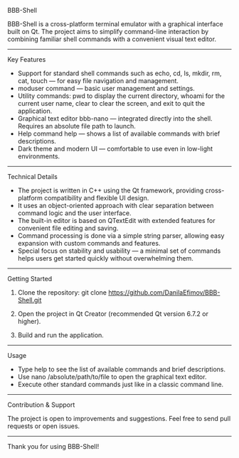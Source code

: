 BBB-Shell

BBB-Shell is a cross-platform terminal emulator with a graphical interface built on Qt. The project aims to simplify command-line interaction by combining familiar shell commands with a convenient visual text editor.

---

Key Features

- Support for standard shell commands such as echo, cd, ls, mkdir, rm, cat, touch — for easy file navigation and management.
- moduser command — basic user management and settings.
- Utility commands: pwd to display the current directory, whoami for the current user name, clear to clear the screen, and exit to quit the application.
- Graphical text editor bbb-nano — integrated directly into the shell. Requires an absolute file path to launch.
- Help command help — shows a list of available commands with brief descriptions.
- Dark theme and modern UI — comfortable to use even in low-light environments.

---

Technical Details

- The project is written in C++ using the Qt framework, providing cross-platform compatibility and flexible UI design.
- It uses an object-oriented approach with clear separation between command logic and the user interface.
- The built-in editor is based on QTextEdit with extended features for convenient file editing and saving.
- Command processing is done via a simple string parser, allowing easy expansion with custom commands and features.
- Special focus on stability and usability — a minimal set of commands helps users get started quickly without overwhelming them.

---

Getting Started

1. Clone the repository:
   git clone https://github.com/DanilaEfimov/BBB-Shell.git

2. Open the project in Qt Creator (recommended Qt version 6.7.2 or higher).

3. Build and run the application.

---

Usage

- Type help to see the list of available commands and brief descriptions.
- Use nano /absolute/path/to/file to open the graphical text editor.
- Execute other standard commands just like in a classic command line.

---

Contribution & Support

The project is open to improvements and suggestions. Feel free to send pull requests or open issues.

---

Thank you for using BBB-Shell!
